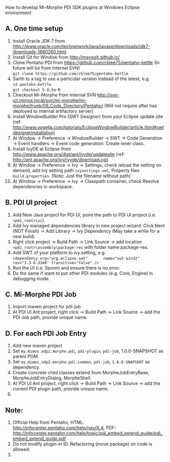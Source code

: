 How to develop Mi-Morphe PDI SDK plugins at Windows Eclipse environment

A. One time setup
----------------
1. Install Oracle JDK 7 from http://www.oracle.com/technetwork/java/javase/downloads/jdk7-downloads-1880260.html.
2. Install Git for Window from http://msysgit.github.io/
2. Clone Pentaho PDI from https://github.com/cklee75/pentaho-kettle (In future will be from internal SVN)  
  `git clone https://github.com/cklee75/pentaho-kettle`
3. Swith to a tag to use a particular version instead of the latest, e.g.  
  `cd pentaho-kettle`  
  `git checkout 5.0.6a-R`
4. Checkout Mi-Morphe from Internal SVN http://svn-ict.mimos.local/svn/mi-morphe/mi-morphe/trunk/06_Code_Directory/Pentaho/ (Will not require after has deployed to internal artifactory server)
3. Install WindowBuilder Pro (SWT Designer) from your Eclipse update site (ref: http://www.vogella.com/tutorials/EclipseWindowBuilder/article.html#swtdesignerinstallation)
4. At Window -> Preference -> WindowBuilder -> SWT -> Code Generation -> Event handlers -> Event code generation: Create inner class.
4. Install IvyDE at Eclipse from http://www.apache.org/dist/ant/ivyde/updatesite (ref: http://ant.apache.org/ivy/ivyde/download.cgi)
4. At Window -> Preference -> Ivy -> Settings, check reload the setting on demand, add Ivy setting path `ivysettings.xml`, Property files `build.properties`. (Note: Just the filename without path)
5. At Window -> Preference -> Ivy -> Classpath container, check Resolve dependencies in workspace.

B. PDI UI project
---
1. Add New Java project for PDI UI, point the path to PDI UI project (i.e. `<pdi_root>\ui`).
2. Add Ivy managed dependencies library in new project wizard. Click Next (NOT Finish) -> Add Library -> Ivy Dependency (May take a while for a new build)
4. Right click project -> Build Path -> Link Source -> add location `<pdi_root>\assembly\package-res` with folder name package-res.
5. Add SWT of your platform to ivy.setting, e.g.  
`<dependency org="org.eclipse.swt"       name="swt-win32"    rev="3.3.0.3346" transitive="false" />`
4. Run the UI (i.e. Spoon) and ensure there is no error. 
3. Do the same if want to put other PDI modules (e.g. Core, Engine) in debugging mode.

C. Mi-Morphe PDI Job
---
1. Import maven project for pdi-job
2. At PDI UI Ant project, right click -> Build Path -> Link Source -> add the PDI Job path, provide unique name.

D. For each PDI Job Entry
-----
1. Add new maven project
2. Set `my.mimos.sdp2.morphe.pdi`, `pdi-plugin`, `pdi-job`, 1.0.0-SNAPSHOT as parent POM.
3. Set `my.mimos.sdp2.morphe.pdi.common`, `pdi-job`, `1.0.0-SNAPSHOT` as dependency.
3. Create concrete child classes extend from MorpheJobEntryBase, MorpheJobEntryDialog, MorpheShell.
4. At PDI UI Ant project, right click -> Build Path -> Link Source -> add the current PDI plugin path, provide unique name.
5. 


Note:
---
1. Official Help from Pentaho, HTML: http://infocenter.pentaho.com/help/nav/8_4, PDF: http://infocenter.pentaho.com/help/topic/pdi_embed_extend_guide/pdi_embed_extend_guide.pdf
2. Do not modify plugin-in ID. Refactoring (move package) on code is allowed.
2. 


